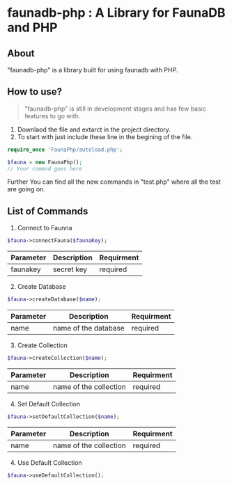 # faunadb-php : A Library for FaunaDB and PHP


## About

"faunadb-php" is a library built for using faunadb with PHP. 


## How to use?

> "faunadb-php" is still in development stages and has few basic features to go with.
1. Downlaod the file and extarct in the project directory.
2. To start with just include these line in the begining of the file. 
```php
require_once 'FaunaPhp/autoload.php';

$fauna = new FaunaPhp();
// Your commnd goes here

```

Further You can find all the new commands in "test.php" where all the test are going on.

## List of Commands
1. Connect to Faunna
```php
$fauna->connectFauna($faunaKey);
```
| Parameter  | Description | Requirment |
|-------|----------------------|----------|
| faunakey  | secret key | required |
2. Create Database
```php
$fauna->createDatabase($name);
```
| Parameter  | Description | Requirment |
|-------|----------------------|----------|
| name  | name of the database | required |
3. Create Collection
```php
$fauna->createCollection($name);
```
| Parameter  | Description | Requirment |
|-------|----------------------|----------|
| name  | name of the collection | required |
4. Set Default Collection
```php
$fauna->setDefaultCollection($name);
```
| Parameter  | Description | Requirment |
|-------|----------------------|----------|
| name  | name of the collection | required |
4. Use Default Collection
```php
$fauna->useDefaultCollection();
```
